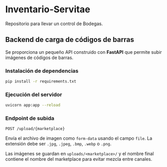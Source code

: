 # Inventario-Servitae

Repositorio para llevar un control de Bodegas.

## Backend de carga de códigos de barras

Se proporciona un pequeño API construido con **FastAPI** que permite subir imágenes de códigos de barras.

### Instalación de dependencias

```bash
pip install -r requirements.txt
```

### Ejecución del servidor

```bash
uvicorn app:app --reload
```

### Endpoint de subida

```
POST /upload/{marketplace}
```

Envía el archivo de imagen como `form-data` usando el campo `file`. La extensión debe ser `.jpg`, `.jpeg`, `.bmp`, `.webp` o `.png`.

Las imágenes se guardan en `uploads/<marketplace>/` y el nombre final contiene el nombre del marketplace para evitar mezcla entre canales.
